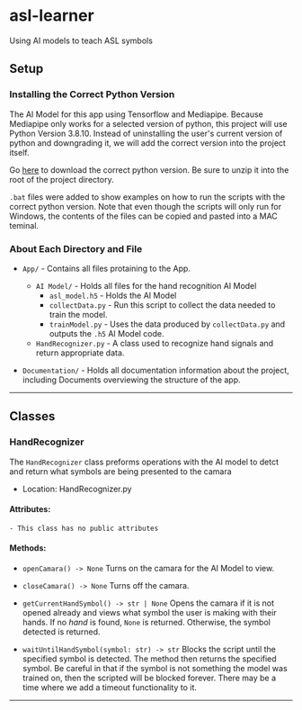 # asl-learner
Using AI models to teach ASL symbols


## Setup

### Installing the Correct Python Version
The AI Model for this app using Tensorflow and Mediapipe. Because Mediapipe only works for a selected version of python, this project will use Python Version 3.8.10. Instead of uninstalling the user's current version of python and downgrading it, we will add the correct version into the project itself.

Go [here](https://drive.google.com/file/d/1jR_6IgCg9QYbhDemzOZb53dwFak4_fEJ/view?usp=sharing) to download the correct python version. Be sure to unzip it into the root of the project directory.

`.bat` files were added to show examples on how to run the scripts with the correct python version. Note that even though the scripts will only run for Windows, the contents of the files can be copied and pasted into a MAC teminal.

### About Each Directory and File

- `App/` - Contains all files protaining to the App.
  - `AI Model/` - Holds all files for the hand recognition AI Model
    - `asl_model.h5` - Holds the AI Model
    - `collectData.py` - Run this script to collect the data needed to train the model.
    - `trainModel.py` - Uses the data produced by `collectData.py` and outputs the `.h5` AI Model code.
  - `HandRecognizer.py` - A class used to recognize hand signals and return appropriate data.
  
- `Documentation/` - Holds all documentation information about the project, including Documents overviewing the structure of the app.

----------
## Classes

### HandRecognizer

The `HandRecognizer` class preforms operations with the AI model to detct and return what symbols are being presented to the camara

- Location: HandRecognizer.py

#### Attributes:
    - This class has no public attributes

#### Methods:
- `openCamara() -> None`
Turns on the camara for the AI Model to view.

- `closeCamara() -> None`
Turns off the camara.

- `getCurrentHandSymbol() -> str | None`
Opens the camara if it is not opened already and views what symbol the user is making with their hands. If no *hand* is found, `None` is returned. Otherwise, the symbol detected is returned.

- `waitUntilHandSymbol(symbol: str) -> str`
Blocks the script until the specified symbol is detected. The method then returns the specified symbol. Be careful in that if the symbol is not something the model was trained on, then the scripted will be blocked forever. There may be a time where we add a timeout functionality to it.



----------